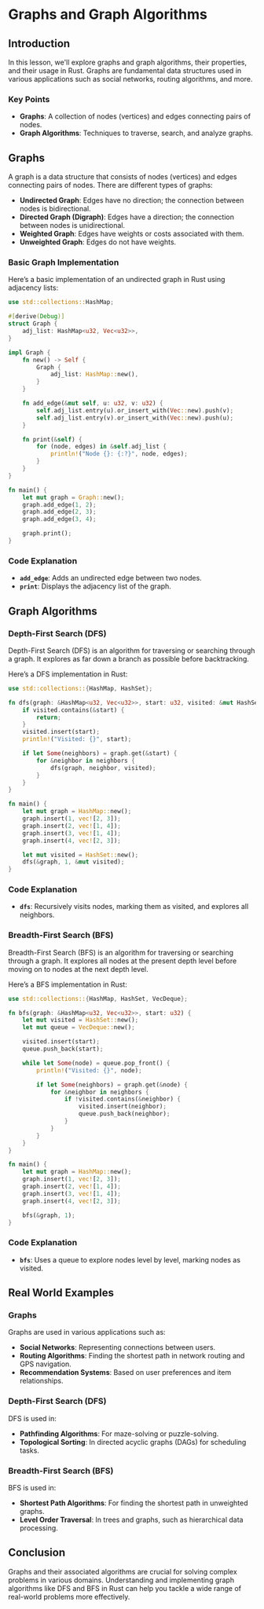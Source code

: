 # Graphs and Graph Algorithms

## Introduction

In this lesson, we'll explore graphs and graph algorithms, their properties, and their usage in Rust. Graphs are fundamental data structures used in various applications such as social networks, routing algorithms, and more.

### Key Points

- **Graphs**: A collection of nodes (vertices) and edges connecting pairs of nodes.
- **Graph Algorithms**: Techniques to traverse, search, and analyze graphs.

## Graphs

A graph is a data structure that consists of nodes (vertices) and edges connecting pairs of nodes. There are different types of graphs:

- **Undirected Graph**: Edges have no direction; the connection between nodes is bidirectional.
- **Directed Graph (Digraph)**: Edges have a direction; the connection between nodes is unidirectional.
- **Weighted Graph**: Edges have weights or costs associated with them.
- **Unweighted Graph**: Edges do not have weights.

### Basic Graph Implementation

Here’s a basic implementation of an undirected graph in Rust using adjacency lists:

```rust
use std::collections::HashMap;

#[derive(Debug)]
struct Graph {
    adj_list: HashMap<u32, Vec<u32>>,
}

impl Graph {
    fn new() -> Self {
        Graph {
            adj_list: HashMap::new(),
        }
    }

    fn add_edge(&mut self, u: u32, v: u32) {
        self.adj_list.entry(u).or_insert_with(Vec::new).push(v);
        self.adj_list.entry(v).or_insert_with(Vec::new).push(u);
    }

    fn print(&self) {
        for (node, edges) in &self.adj_list {
            println!("Node {}: {:?}", node, edges);
        }
    }
}

fn main() {
    let mut graph = Graph::new();
    graph.add_edge(1, 2);
    graph.add_edge(2, 3);
    graph.add_edge(3, 4);

    graph.print();
}
```

### Code Explanation

- **`add_edge`**: Adds an undirected edge between two nodes.
- **`print`**: Displays the adjacency list of the graph.

## Graph Algorithms

### Depth-First Search (DFS)

Depth-First Search (DFS) is an algorithm for traversing or searching through a graph. It explores as far down a branch as possible before backtracking.

Here’s a DFS implementation in Rust:

```rust
use std::collections::{HashMap, HashSet};

fn dfs(graph: &HashMap<u32, Vec<u32>>, start: u32, visited: &mut HashSet<u32>) {
    if visited.contains(&start) {
        return;
    }
    visited.insert(start);
    println!("Visited: {}", start);

    if let Some(neighbors) = graph.get(&start) {
        for &neighbor in neighbors {
            dfs(graph, neighbor, visited);
        }
    }
}

fn main() {
    let mut graph = HashMap::new();
    graph.insert(1, vec![2, 3]);
    graph.insert(2, vec![1, 4]);
    graph.insert(3, vec![1, 4]);
    graph.insert(4, vec![2, 3]);

    let mut visited = HashSet::new();
    dfs(&graph, 1, &mut visited);
}
```

### Code Explanation

- **`dfs`**: Recursively visits nodes, marking them as visited, and explores all neighbors.

### Breadth-First Search (BFS)

Breadth-First Search (BFS) is an algorithm for traversing or searching through a graph. It explores all nodes at the present depth level before moving on to nodes at the next depth level.

Here’s a BFS implementation in Rust:

```rust
use std::collections::{HashMap, HashSet, VecDeque};

fn bfs(graph: &HashMap<u32, Vec<u32>>, start: u32) {
    let mut visited = HashSet::new();
    let mut queue = VecDeque::new();

    visited.insert(start);
    queue.push_back(start);

    while let Some(node) = queue.pop_front() {
        println!("Visited: {}", node);

        if let Some(neighbors) = graph.get(&node) {
            for &neighbor in neighbors {
                if !visited.contains(&neighbor) {
                    visited.insert(neighbor);
                    queue.push_back(neighbor);
                }
            }
        }
    }
}

fn main() {
    let mut graph = HashMap::new();
    graph.insert(1, vec![2, 3]);
    graph.insert(2, vec![1, 4]);
    graph.insert(3, vec![1, 4]);
    graph.insert(4, vec![2, 3]);

    bfs(&graph, 1);
}
```

### Code Explanation

- **`bfs`**: Uses a queue to explore nodes level by level, marking nodes as visited.

## Real World Examples

### Graphs

Graphs are used in various applications such as:

- **Social Networks**: Representing connections between users.
- **Routing Algorithms**: Finding the shortest path in network routing and GPS navigation.
- **Recommendation Systems**: Based on user preferences and item relationships.

### Depth-First Search (DFS)

DFS is used in:

- **Pathfinding Algorithms**: For maze-solving or puzzle-solving.
- **Topological Sorting**: In directed acyclic graphs (DAGs) for scheduling tasks.

### Breadth-First Search (BFS)

BFS is used in:

- **Shortest Path Algorithms**: For finding the shortest path in unweighted graphs.
- **Level Order Traversal**: In trees and graphs, such as hierarchical data processing.

## Conclusion

Graphs and their associated algorithms are crucial for solving complex problems in various domains. Understanding and implementing graph algorithms like DFS and BFS in Rust can help you tackle a wide range of real-world problems more effectively.
